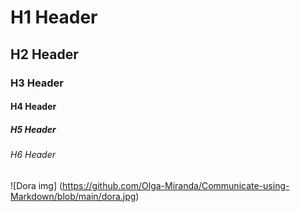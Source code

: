 # H1 Header
## H2 Header
### H3 Header
#### H4 Header
##### H5 Header
###### H6 Header

![Dora img] (https://github.com/Olga-Miranda/Communicate-using-Markdown/blob/main/dora.jpg)
